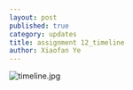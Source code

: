 ```yaml
---
layout: post
published: true
category: updates
title: assignment 12_timeline
author: Xiaofan Ye
---
```

![timeline.jpg]({{site.baseurl}}/assets/timeline.jpg)
